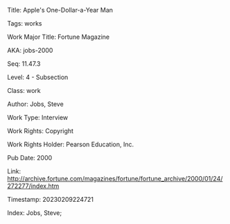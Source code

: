 Title:  Apple's One-Dollar-a-Year Man

Tags:   works

Work Major Title: Fortune Magazine

AKA:    jobs-2000

Seq:    11.47.3

Level:  4 - Subsection

Class:  work

Author: Jobs, Steve

Work Type: Interview

Work Rights: Copyright

Work Rights Holder: Pearson Education, Inc.

Pub Date: 2000

Link:   http://archive.fortune.com/magazines/fortune/fortune_archive/2000/01/24/272277/index.htm

Timestamp: 20230209224721

Index:  Jobs, Steve; 
